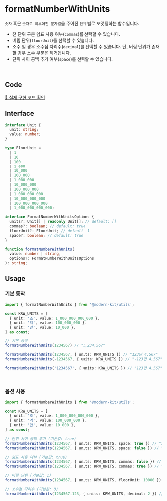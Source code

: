 # formatNumberWithUnits

`숫자` 혹은 `숫자로 이루어진 문자열`을 주어진 `단위` 별로 포맷팅하는 함수입니다.

- 천 단위 구분 쉼표 사용 여부(`commas`)를 선택할 수 있습니다.
- 버림 단위(`floorUnit`)를 선택할 수 있습니다.
- 소수 일 경우 소수점 자리수(`decimal`)를 선택할 수 있습니다. 단, 버림 단위가 존재할 경우 소수 부분은 제거됩니다.
- 단위 사이 공백 추가 여부(`space`)를 선택할 수 있습니다.

<br />

## Code
[🔗 실제 구현 코드 확인](https://github.com/modern-agile-team/modern-kit/blob/main/packages/utils/src/formatter/formatNumberWithUnits/index.ts)

## Interface
```ts title="typescript"
interface Unit {
  unit: string;
  value: number;
}

type FloorUnit =
  | 1
  | 10
  | 100
  | 1_000
  | 10_000
  | 100_000
  | 1_000_000
  | 10_000_000
  | 100_000_000
  | 1_000_000_000
  | 10_000_000_000
  | 100_000_000_000
  | 1_000_000_000_000;

interface FormatNumberWithUnitsOptions {
  units?: Unit[] | readonly Unit[]; // default: []
  commas?: boolean; // default: true
  floorUnit?: FloorUnit; // default: 1
  space?: boolean; // default: true
}
```
```ts title="typescript"
function formatNumberWithUnits(
  value: number | string,
  options?: FormatNumberWithUnitsOptions
): string;
```

## Usage
### 기본 동작
```ts title="typescript"
import { formatNumberWithUnits } from '@modern-kit/utils';

const KRW_UNITS = [
  { unit: '조', value: 1_000_000_000_000 },
  { unit: '억', value: 100_000_000 },
  { unit: '만', value: 10_000 },
] as const;

// 기본 동작
formatNumberWithUnits(1234567) // "1,234,567"

formatNumberWithUnits(1234567, { units: KRW_UNITS }) // "123만 4,567"
formatNumberWithUnits(-1234567, { units: KRW_UNITS }) // "-123만 4,567", 음수 처리

formatNumberWithUnits('1234567', { units: KRW_UNITS }) // "123만 4,567", 숫자로 이루어진 문자열 허용
```

<br />

### 옵션 사용
```ts title="typescript"
import { formatNumberWithUnits } from '@modern-kit/utils';

const KRW_UNITS = [
  { unit: '조', value: 1_000_000_000_000 },
  { unit: '억', value: 100_000_000 },
  { unit: '만', value: 10_000 },
] as const;

// 단위 사이 공백 추가 (기본값: true)
formatNumberWithUnits(1234567, { units: KRW_UNITS, space: true }) // "123만 4,567"
formatNumberWithUnits(1234567, { units: KRW_UNITS, space: false }) // "123만4,567"

// 쉼표 사용 여부 (기본값: true)
formatNumberWithUnits(1234567, { units: KRW_UNITS, commas: false }) // "123만 4567"
formatNumberWithUnits(1234567, { units: KRW_UNITS, commas: true }) // "123만 4,567"

// 버림 단위 (기본값: 1)
formatNumberWithUnits(1234567, { units: KRW_UNITS, floorUnit: 10000 }) // "123만"

// 소수점 자리수 (기본값: 0)
formatNumberWithUnits(1234567.123, { units: KRW_UNITS, decimal: 2 }) // "123만 4,567.12"
```